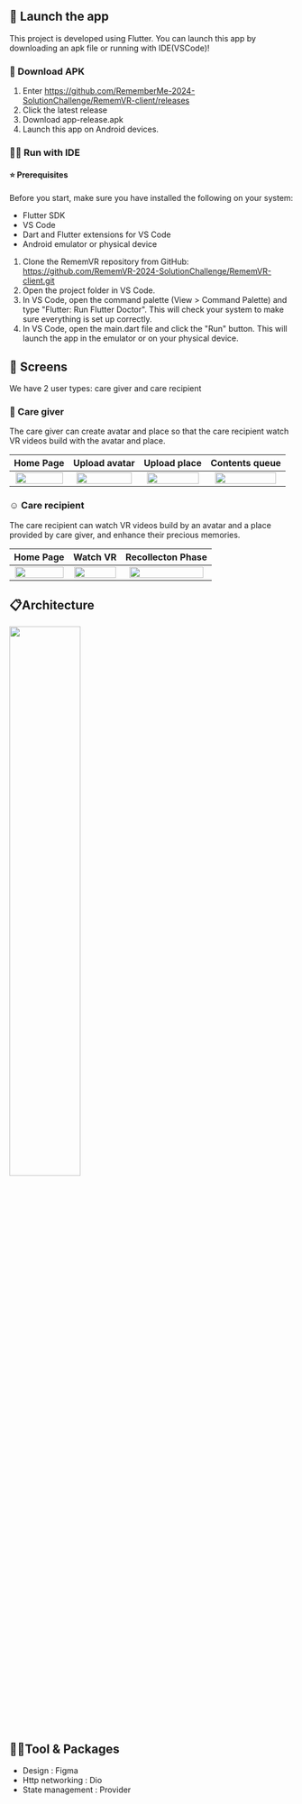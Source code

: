 
## 🚀 Launch the app

This project is developed using Flutter. You can launch this app by downloading an apk file or running with IDE(VSCode)!

### 📝 Download APK
1. Enter https://github.com/RememberMe-2024-SolutionChallenge/RememVR-client/releases
2. Click the latest release
3. Download app-release.apk
4. Launch this app on Android devices.

### 🏃‍♀️ Run with IDE

#### ⭐ Prerequisites

Before you start, make sure you have installed the following on your system:

- Flutter SDK
- VS Code
- Dart and Flutter extensions for VS Code
- Android emulator or physical device

1. Clone the RememVR repository from GitHub: https://github.com/RememVR-2024-SolutionChallenge/RememVR-client.git
2. Open the project folder in VS Code.
3. In VS Code, open the command palette (View > Command Palette) and type "Flutter: Run Flutter Doctor". This will check your system to make sure everything is set up correctly.
4. In VS Code, open the main.dart file and click the "Run" button. This will launch the app in the emulator or on your physical device.


## 📱 Screens
We have 2 user types: care giver and care recipient
### 👐 Care giver
The care giver can create avatar and place so that the care recipient watch VR videos build with the avatar and place.

|Home Page                    |   Upload avatar             |   Upload place           |  Contents queue    |
|:-------------------------:|:-------------------------:|:-------------------------:|:-------------------------:|
<img src="https://private-user-images.githubusercontent.com/101000358/304605448-ec48dfce-c5f3-459b-9b11-45a6bf2f7b6b.png?jwt=eyJhbGciOiJIUzI1NiIsInR5cCI6IkpXVCJ9.eyJpc3MiOiJnaXRodWIuY29tIiwiYXVkIjoicmF3LmdpdGh1YnVzZXJjb250ZW50LmNvbSIsImtleSI6ImtleTUiLCJleHAiOjE3MDc4Nzg1ODgsIm5iZiI6MTcwNzg3ODI4OCwicGF0aCI6Ii8xMDEwMDAzNTgvMzA0NjA1NDQ4LWVjNDhkZmNlLWM1ZjMtNDU5Yi05YjExLTQ1YTZiZjJmN2I2Yi5wbmc_WC1BbXotQWxnb3JpdGhtPUFXUzQtSE1BQy1TSEEyNTYmWC1BbXotQ3JlZGVudGlhbD1BS0lBVkNPRFlMU0E1M1BRSzRaQSUyRjIwMjQwMjE0JTJGdXMtZWFzdC0xJTJGczMlMkZhd3M0X3JlcXVlc3QmWC1BbXotRGF0ZT0yMDI0MDIxNFQwMjM4MDhaJlgtQW16LUV4cGlyZXM9MzAwJlgtQW16LVNpZ25hdHVyZT01NmIxYTAzNTllNDYxNTZhODZjOWZkMmJmMTA1M2IwNjg4ZGE2NzMyMjhhZGVjYjVmZGJmNzE2NTYzMDllMDU1JlgtQW16LVNpZ25lZEhlYWRlcnM9aG9zdCZhY3Rvcl9pZD0wJmtleV9pZD0wJnJlcG9faWQ9MCJ9.Th42S96lf9aJm2BxYJiEKst-xvGHrgdh3znhV_mW3fU" width='97%'>|<img src="https://private-user-images.githubusercontent.com/101000358/304605437-47cf9cbe-bad6-42b2-bfaa-1c8e8fc2cfc8.png?jwt=eyJhbGciOiJIUzI1NiIsInR5cCI6IkpXVCJ9.eyJpc3MiOiJnaXRodWIuY29tIiwiYXVkIjoicmF3LmdpdGh1YnVzZXJjb250ZW50LmNvbSIsImtleSI6ImtleTUiLCJleHAiOjE3MDc4Nzg1ODgsIm5iZiI6MTcwNzg3ODI4OCwicGF0aCI6Ii8xMDEwMDAzNTgvMzA0NjA1NDM3LTQ3Y2Y5Y2JlLWJhZDYtNDJiMi1iZmFhLTFjOGU4ZmMyY2ZjOC5wbmc_WC1BbXotQWxnb3JpdGhtPUFXUzQtSE1BQy1TSEEyNTYmWC1BbXotQ3JlZGVudGlhbD1BS0lBVkNPRFlMU0E1M1BRSzRaQSUyRjIwMjQwMjE0JTJGdXMtZWFzdC0xJTJGczMlMkZhd3M0X3JlcXVlc3QmWC1BbXotRGF0ZT0yMDI0MDIxNFQwMjM4MDhaJlgtQW16LUV4cGlyZXM9MzAwJlgtQW16LVNpZ25hdHVyZT00NTA1MmQ2OTExZWYzYWRmMzhkNWUzMWVmOWE5OWYyMWIyZjVhMjNkMTI2NWVmNTI0ZWNhNWViNWY5NTBjZDY4JlgtQW16LVNpZ25lZEhlYWRlcnM9aG9zdCZhY3Rvcl9pZD0wJmtleV9pZD0wJnJlcG9faWQ9MCJ9.iXG76E0gwiRIlQ5I_eQxv-JRSXNETyYBMtoDadfzOfo" width='95%'>|<img src="https://private-user-images.githubusercontent.com/101000358/304605446-bc597127-5219-47b0-a8e4-58fa752c5f21.png?jwt=eyJhbGciOiJIUzI1NiIsInR5cCI6IkpXVCJ9.eyJpc3MiOiJnaXRodWIuY29tIiwiYXVkIjoicmF3LmdpdGh1YnVzZXJjb250ZW50LmNvbSIsImtleSI6ImtleTUiLCJleHAiOjE3MDc4Nzg1ODgsIm5iZiI6MTcwNzg3ODI4OCwicGF0aCI6Ii8xMDEwMDAzNTgvMzA0NjA1NDQ2LWJjNTk3MTI3LTUyMTktNDdiMC1hOGU0LTU4ZmE3NTJjNWYyMS5wbmc_WC1BbXotQWxnb3JpdGhtPUFXUzQtSE1BQy1TSEEyNTYmWC1BbXotQ3JlZGVudGlhbD1BS0lBVkNPRFlMU0E1M1BRSzRaQSUyRjIwMjQwMjE0JTJGdXMtZWFzdC0xJTJGczMlMkZhd3M0X3JlcXVlc3QmWC1BbXotRGF0ZT0yMDI0MDIxNFQwMjM4MDhaJlgtQW16LUV4cGlyZXM9MzAwJlgtQW16LVNpZ25hdHVyZT0yMDhlYjZjYjFjZDJmNDVjZTIwMzZmYmQ5MDhiNzgxMDgzNmJkNTU4MjAwYWZiYzg2NjNhYWY2YzE1ZGYxNjNmJlgtQW16LVNpZ25lZEhlYWRlcnM9aG9zdCZhY3Rvcl9pZD0wJmtleV9pZD0wJnJlcG9faWQ9MCJ9.E8zmflgdJKgKeHo08MD91ZGRsxfWWsZX3yc0yCRSitY" width='95%'>|<img src="https://private-user-images.githubusercontent.com/101000358/304605456-e632b405-fd01-4367-bde1-e3daf711c378.png?jwt=eyJhbGciOiJIUzI1NiIsInR5cCI6IkpXVCJ9.eyJpc3MiOiJnaXRodWIuY29tIiwiYXVkIjoicmF3LmdpdGh1YnVzZXJjb250ZW50LmNvbSIsImtleSI6ImtleTUiLCJleHAiOjE3MDc4Nzg1ODgsIm5iZiI6MTcwNzg3ODI4OCwicGF0aCI6Ii8xMDEwMDAzNTgvMzA0NjA1NDU2LWU2MzJiNDA1LWZkMDEtNDM2Ny1iZGUxLWUzZGFmNzExYzM3OC5wbmc_WC1BbXotQWxnb3JpdGhtPUFXUzQtSE1BQy1TSEEyNTYmWC1BbXotQ3JlZGVudGlhbD1BS0lBVkNPRFlMU0E1M1BRSzRaQSUyRjIwMjQwMjE0JTJGdXMtZWFzdC0xJTJGczMlMkZhd3M0X3JlcXVlc3QmWC1BbXotRGF0ZT0yMDI0MDIxNFQwMjM4MDhaJlgtQW16LUV4cGlyZXM9MzAwJlgtQW16LVNpZ25hdHVyZT1mZTU2OWQxMmUwNDI5Mzk2ODk5NTYwNWMwNjMyOWE4YzkyMGQxOGNlNWNhNTQwOTRmM2I2MzJkYmM5NjE1YzdhJlgtQW16LVNpZ25lZEhlYWRlcnM9aG9zdCZhY3Rvcl9pZD0wJmtleV9pZD0wJnJlcG9faWQ9MCJ9.8Z-wAHCTQgPKELRzIS2R9GWinXNl0oX3XKNXzYK6Gso" width='93%'>

### :relaxed: Care recipient
The care recipient can watch VR videos build by an avatar and a place provided by care giver, and enhance their precious memories.

|Home Page                    |   Watch VR             |     Recollecton Phase   | 
|:-------------------------:|:-------------------------:|:-------------------------:|
<img src="https://private-user-images.githubusercontent.com/101000358/304605449-15b19c19-f5ba-4535-b05d-a2184308c046.png?jwt=eyJhbGciOiJIUzI1NiIsInR5cCI6IkpXVCJ9.eyJpc3MiOiJnaXRodWIuY29tIiwiYXVkIjoicmF3LmdpdGh1YnVzZXJjb250ZW50LmNvbSIsImtleSI6ImtleTUiLCJleHAiOjE3MDc4Nzg1ODgsIm5iZiI6MTcwNzg3ODI4OCwicGF0aCI6Ii8xMDEwMDAzNTgvMzA0NjA1NDQ5LTE1YjE5YzE5LWY1YmEtNDUzNS1iMDVkLWEyMTg0MzA4YzA0Ni5wbmc_WC1BbXotQWxnb3JpdGhtPUFXUzQtSE1BQy1TSEEyNTYmWC1BbXotQ3JlZGVudGlhbD1BS0lBVkNPRFlMU0E1M1BRSzRaQSUyRjIwMjQwMjE0JTJGdXMtZWFzdC0xJTJGczMlMkZhd3M0X3JlcXVlc3QmWC1BbXotRGF0ZT0yMDI0MDIxNFQwMjM4MDhaJlgtQW16LUV4cGlyZXM9MzAwJlgtQW16LVNpZ25hdHVyZT1kNjc0OGNhMmVlY2I1ZWRjZTcyMTU5NmQzNmQ0ZTUyMTZiYWY0ZDRhNDk2ZDFmYzFjODgyYzljMzU5ZGE5NTY0JlgtQW16LVNpZ25lZEhlYWRlcnM9aG9zdCZhY3Rvcl9pZD0wJmtleV9pZD0wJnJlcG9faWQ9MCJ9.jOReFwP8TrL76jqQzrCaYUHx0otX0vAe6dWX9A4X1kI" width='98%'>|<img src="https://private-user-images.githubusercontent.com/101000358/304605468-74a2438d-20c1-4762-a410-d789409a32db.png?jwt=eyJhbGciOiJIUzI1NiIsInR5cCI6IkpXVCJ9.eyJpc3MiOiJnaXRodWIuY29tIiwiYXVkIjoicmF3LmdpdGh1YnVzZXJjb250ZW50LmNvbSIsImtleSI6ImtleTUiLCJleHAiOjE3MDc4Nzg1ODgsIm5iZiI6MTcwNzg3ODI4OCwicGF0aCI6Ii8xMDEwMDAzNTgvMzA0NjA1NDY4LTc0YTI0MzhkLTIwYzEtNDc2Mi1hNDEwLWQ3ODk0MDlhMzJkYi5wbmc_WC1BbXotQWxnb3JpdGhtPUFXUzQtSE1BQy1TSEEyNTYmWC1BbXotQ3JlZGVudGlhbD1BS0lBVkNPRFlMU0E1M1BRSzRaQSUyRjIwMjQwMjE0JTJGdXMtZWFzdC0xJTJGczMlMkZhd3M0X3JlcXVlc3QmWC1BbXotRGF0ZT0yMDI0MDIxNFQwMjM4MDhaJlgtQW16LUV4cGlyZXM9MzAwJlgtQW16LVNpZ25hdHVyZT03NzZkN2U0YjYwYjE5YjcyOGUwZDQ4NjQzNmQwZjljZWI1YjU4MDU0NmRiZGUzNjU5YjA2NzA4ZjBhODBmMjA1JlgtQW16LVNpZ25lZEhlYWRlcnM9aG9zdCZhY3Rvcl9pZD0wJmtleV9pZD0wJnJlcG9faWQ9MCJ9.RBDDjtGlxO0P2_ka2Nh4NRFvnywuhnjKd-76jiUwfdQ" width='98%'>|<img src="https://private-user-images.githubusercontent.com/101000358/304605467-70d5665c-26ef-49f9-8aee-28bc7c53dc84.png?jwt=eyJhbGciOiJIUzI1NiIsInR5cCI6IkpXVCJ9.eyJpc3MiOiJnaXRodWIuY29tIiwiYXVkIjoicmF3LmdpdGh1YnVzZXJjb250ZW50LmNvbSIsImtleSI6ImtleTUiLCJleHAiOjE3MDc4Nzg1ODgsIm5iZiI6MTcwNzg3ODI4OCwicGF0aCI6Ii8xMDEwMDAzNTgvMzA0NjA1NDY3LTcwZDU2NjVjLTI2ZWYtNDlmOS04YWVlLTI4YmM3YzUzZGM4NC5wbmc_WC1BbXotQWxnb3JpdGhtPUFXUzQtSE1BQy1TSEEyNTYmWC1BbXotQ3JlZGVudGlhbD1BS0lBVkNPRFlMU0E1M1BRSzRaQSUyRjIwMjQwMjE0JTJGdXMtZWFzdC0xJTJGczMlMkZhd3M0X3JlcXVlc3QmWC1BbXotRGF0ZT0yMDI0MDIxNFQwMjM4MDhaJlgtQW16LUV4cGlyZXM9MzAwJlgtQW16LVNpZ25hdHVyZT0zNDQ2NjRiMWJkNDMxOThjNTVlY2FlYTRkMDRlYTM0MDI5M2YyNWIwNmIzYzgzMmM3YWQzMjkzMjBiNWMxNTllJlgtQW16LVNpZ25lZEhlYWRlcnM9aG9zdCZhY3Rvcl9pZD0wJmtleV9pZD0wJnJlcG9faWQ9MCJ9.hzAvl8MLKnvMV3GWHUxuDKyHdJYzS1RL525wLiAJAoA" width='95%'>


## 📋Architecture
<img src="https://github.com/RememberMe-2024-SolutionChallenge/RememVR-client/assets/101000358/5fc52680-0759-47b9-9a0a-b46761ea27cc" width='50%'>

## 👩‍💻Tool & Packages
- Design : Figma
- Http networking : Dio
- State management : Provider


